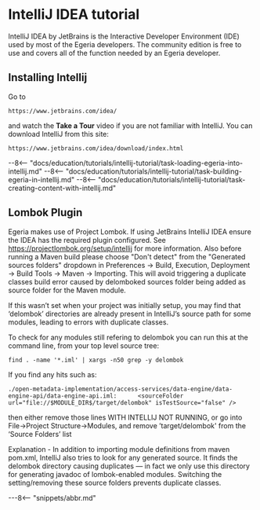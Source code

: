<!-- SPDX-License-Identifier: CC-BY-4.0 -->
<!-- Copyright Contributors to the ODPi Egeria project 2020. -->

# IntelliJ IDEA tutorial

IntelliJ IDEA by JetBrains is the Interactive Developer Environment (IDE) used by most of the Egeria developers.
The community edition is free to use and covers all of the function needed by an Egeria developer.

## Installing Intellij

Go to 
```
https://www.jetbrains.com/idea/
```
and watch the **Take a Tour** video if you are not familiar with IntelliJ.
You can download IntelliJ from this site:
```
https://www.jetbrains.com/idea/download/index.html
```

--8<-- "docs/education/tutorials/intellij-tutorial/task-loading-egeria-into-intellij.md"
--8<-- "docs/education/tutorials/intellij-tutorial/task-building-egeria-in-intellij.md"
--8<-- "docs/education/tutorials/intellij-tutorial/task-creating-content-with-intellij.md"


## Lombok Plugin

Egeria makes use of Project Lombok. If using JetBrains IntelliJ IDEA ensure the IDEA has the required plugin configured. See https://projectlombok.org/setup/intellij for more information.
Also before running a Maven build please choose "Don't detect" from the "Generated sources folders" dropdown in Preferences -> Build, Execution, Deployment -> Build Tools -> Maven -> Importing. This will avoid triggering a duplicate classes build error caused by delomboked sources folder being added as source folder for the Maven module.

If this wasn’t set when your project was initially setup, you may find that ‘delombok’ directories are already present in IntelliJ’s source path for some modules, leading to errors with duplicate classes.

To check for any modules still refering to delombok you can run this at the command line, from your top level source tree:

```
find . -name '*.iml' | xargs -n50 grep -y delombok
```
If you find any hits such as:
```
./open-metadata-implementation/access-services/data-engine/data-engine-api/data-engine-api.iml:      <sourceFolder url="file://$MODULE_DIR$/target/delombok" isTestSource="false" />
```

then either remove those lines WITH INTELLIJ NOT RUNNING, or go into File->Project Structure->Modules, and remove ’target/delombok' from the ‘Source Folders’ list

Explanation - In addition to importing module definitions from maven pom.xml, IntelliJ also tries to look for any generated source. It finds the delombok directory causing duplicates — in fact we only use this directory for generating javadoc of lombok-enabled modules. Switching the setting/removing these source folders prevents duplicate classes.



---8<-- "snippets/abbr.md"
